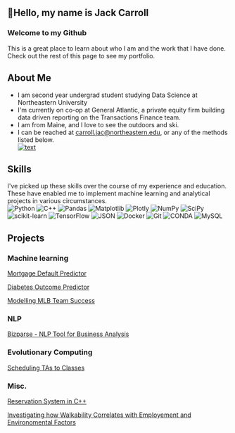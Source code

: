 ## 👋Hello, my name is Jack Carroll
### Welcome to my Github
This is a great place to learn about who I am and the work that I have done. Check out the rest of this page to see my portfolio. 

## About Me
- I am second year undergrad student studying Data Science at Northeastern University
- I'm currently on co-op at General Atlantic, a private equity firm building data driven reporting on the Transactions Finance team.
- I am from Maine, and I love to see the outdoors and ski.
- I can be reached at carroll.jac@northeastern.edu, or any of the methods listed below.\
[![text](https://img.shields.io/badge/LinkedIn-0077B5?style=for-the-badge&logo=linkedin&logoColor=white)](https://www.linkedin.com/in/jack-carroll-43b2442b6/)

## Skills
I've picked up these skills over the course of my experience and education. These have enabled me to implement machine learning and analytical projects in various circumstances.\
![Python](https://img.shields.io/badge/python-3670A0?style=for-the-badge&logo=python&logoColor=ffdd54) ![C++](https://img.shields.io/badge/c++-%2300599C.svg?style=for-the-badge&logo=c%2B%2B&logoColor=white) ![Pandas](https://img.shields.io/badge/pandas-%23150458.svg?style=for-the-badge&logo=pandas&logoColor=white) ![Matplotlib](https://img.shields.io/badge/Matplotlib-%23ffffff.svg?style=for-the-badge&logo=Matplotlib&logoColor=black) ![Plotly](https://img.shields.io/badge/Plotly-%233F4F75.svg?style=for-the-badge&logo=plotly&logoColor=white) ![NumPy](https://img.shields.io/badge/numpy-%23013243.svg?style=for-the-badge&logo=numpy&logoColor=white) ![SciPy](https://img.shields.io/badge/SciPy-%230C55A5.svg?style=for-the-badge&logo=scipy&logoColor=%white) ![scikit-learn](https://img.shields.io/badge/scikit--learn-%23F7931E.svg?style=for-the-badge&logo=scikit-learn&logoColor=white) ![TensorFlow](https://img.shields.io/badge/TensorFlow-%23FF6F00.svg?style=for-the-badge&logo=TensorFlow&logoColor=white) ![JSON](https://img.shields.io/badge/json-5E5C5C?style=for-the-badge&logo=json&logoColor=white) ![Docker](https://img.shields.io/badge/docker-%230db7ed.svg?style=for-the-badge&logo=docker&logoColor=white) ![Git](https://img.shields.io/badge/git-%23F05033.svg?style=for-the-badge&logo=git&logoColor=white) ![CONDA](https://img.shields.io/badge/conda-342B029.svg?&style=for-the-badge&logo=anaconda&logoColor=white) ![MySQL](https://img.shields.io/badge/mysql-4479A1.svg?style=for-the-badge&logo=mysql&logoColor=white)

## Projects
### Machine learning
[Mortgage Default Predictor](https://github.com/jackc602/jackc602/tree/main/Projects/Mortgage%20Default%20Predictor)

[Diabetes Outcome Predictor](https://github.com/jackc602/jackc602/tree/main/Projects/Diabetes%20Predictor)

[Modelling MLB Team Success](https://github.com/jackc602/jackc602/tree/main/Projects/MLB%20Team%20Success)

### NLP 
[Bizparse - NLP Tool for Business Analysis](https://github.com/jackc602/jackc602/tree/main/Projects/Bizparse)

### Evolutionary Computing
[Scheduling TAs to Classes](https://github.com/jackc602/jackc602/tree/main/Projects/Scheduling%20through%20Evolutionary%20Computation)

### Misc.
[Reservation System in C++](https://github.com/jackc602/jackc602/tree/main/Projects/Reservation%20System)

[Investigating how Walkability Correlates with Employement and Environomental Factors](https://github.com/jackc602/jackc602/tree/main/Projects/Walkability%20and%20City%20Success) 


